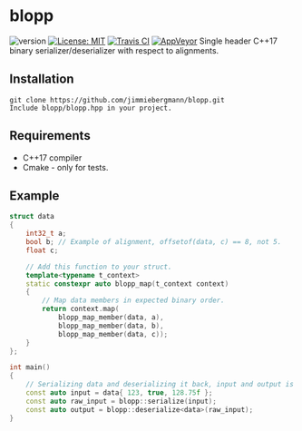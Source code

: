 # blopp
![version](https://img.shields.io/badge/Version-v0.1.0-blue) [![License: MIT](https://img.shields.io/badge/License-MIT-brightgreen.svg)](https://opensource.org/licenses/MIT) [![Travis CI](https://img.shields.io/travis/jimmiebergmann/blopp/master?label=Travis%20CI)](https://travis-ci.org/jimmiebergmann/blopp) [![AppVeyor](https://img.shields.io/appveyor/ci/jimmiebergmann/blopp/master?label=AppVeyor)](https://ci.appveyor.com/project/jimmiebergmann/blopp/branch/master)
Single header C++17 binary serializer/deserializer with respect to alignments.

## Installation
``` shell
git clone https://github.com/jimmiebergmann/blopp.git
Include blopp/blopp.hpp in your project.
```

## Requirements
- C++17 compiler
- Cmake - only for tests.

## Example
``` cpp
struct data
{
    int32_t a;
    bool b; // Example of alignment, offsetof(data, c) == 8, not 5.
    float c;

    // Add this function to your struct.
    template<typename t_context>
    static constexpr auto blopp_map(t_context context)
    {
        // Map data members in expected binary order.
        return context.map(
            blopp_map_member(data, a),
            blopp_map_member(data, b),
            blopp_map_member(data, c));
    }
};

int main()
{
    // Serializing data and deserializing it back, input and output is equal.
    const auto input = data{ 123, true, 128.75f };
    const auto raw_input = blopp::serialize(input);
    const auto output = blopp::deserialize<data>(raw_input);
}
```